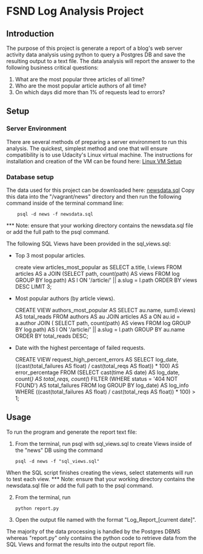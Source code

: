 # FSND Log Analysis Project

## Introduction

The purpose of this project is generate a report of a blog's web server activity data analysis using python to query a Postgres DB and save the resulting output to a text file.  The data analysis will report the answer to the following business critical questions:

1.  What are the most popular three articles of all time?
2.  Who are the most popular article authors of all time?
3.  On which days did more than 1% of requests lead to errors?

## Setup

### Server Environment

There are several methods of preparing a server environment to run this analysis. The quickest, simplest method and one that will ensure compatibility is to use Udacity's Linux virtual machine.  The instructions for installation and creation of the VM can be found here:
[Linux VM Setup](https://classroom.udacity.com/nanodegrees/nd004/parts/8d3e23e1-9ab6-47eb-b4f3-d5dc7ef27bf0/modules/bc51d967-cb21-46f4-90ea-caf73439dc59/lessons/5475ecd6-cfdb-4418-85a2-f2583074c08d/concepts/14c72fe3-e3fe-4959-9c4b-467cf5b7c3a0)

### Database setup

The data used for this project can be downloaded here: [newsdata.sql](https://d17h27t6h515a5.cloudfront.net/topher/2016/August/57b5f748_newsdata/newsdata.zip)
Copy this data into the "/vagrant/news" directory and then run the following command inside of the terminal command line:

        psql -d news -f newsdata.sql

\*\*\* Note: ensure that your working directory contains the newsdata.sql file or add the full path to the psql command.

The following SQL Views have been provided in the sql_views.sql:

-   Top 3 most popular articles.


    create view articles_most_popular
    as
    SELECT a.title, l.views
    FROM articles AS a JOIN
     (SELECT path, count(path) AS views
      FROM log
      GROUP BY log.path) AS l
    ON '/article/' || a.slug = l.path
    ORDER BY views DESC
    LIMIT 3;

-   Most popular authors (by article views).


    CREATE VIEW authors_most_popular
    AS
    SELECT au.name, sum(l.views) AS total_reads
    FROM authors AS au JOIN articles AS a
    ON au.id = a.author JOIN (
        SELECT path, count(path) AS views
        FROM log
        GROUP BY log.path) AS l
    ON '/article/' || a.slug = l.path
    GROUP BY au.name
    ORDER BY total_reads DESC;

-   Date with the highest percentage of failed requests.


    CREATE VIEW request_high_percent_errors
    AS
    SELECT log_date,
           ((cast(total_failures AS float) / cast(total_reqs AS float))  * 100) AS error_percentage
    FROM (SELECT cast(time AS date) AS log_date,
          count(*) AS total_reqs,
          count(*) FILTER (WHERE status = '404 NOT FOUND') AS total_failures
          FROM log
          GROUP BY log_date) AS log_info
    WHERE ((cast(total_failures AS float) / cast(total_reqs AS float)) * 100) > 1;

## Usage

To run the program and generate the report text file:

1.  From the terminal, run psql with sql_views.sql to create Views inside of the "news" DB using the command


        psql -d news -f "sql_views.sql"

When the SQL script finishes creating the views, select statements will run to test each view.
\*\*\* Note: ensure that your working directory contains the newsdata.sql file or add the full path to the psql command.

2.  From the terminal, run


        python report.py

3.  Open the output file named with the format "Log_Report\_[current date]".

The majority of the data processing is handled by the Postgres DBMS whereas "report.py" only contains the python code to retrieve data from the SQL Views and format the results into the output report file.
